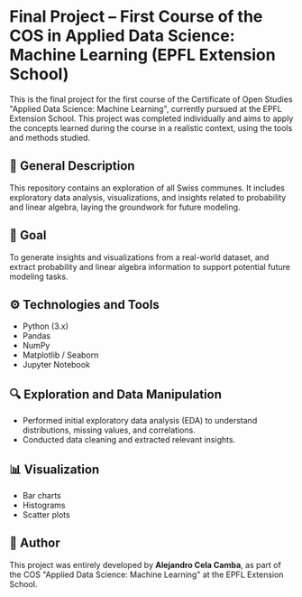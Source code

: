 # Final Project – First Course of the COS in Applied Data Science: Machine Learning (EPFL Extension School)

This is the final project for the first course of the Certificate of Open Studies "Applied Data Science: Machine Learning", currently pursued at the EPFL Extension School. This project was completed individually and aims to apply the concepts learned during the course in a realistic context, using the tools and methods studied.

## 📝 General Description

This repository contains an exploration of all Swiss communes. It includes exploratory data analysis, visualizations, and insights related to probability and linear algebra, laying the groundwork for future modeling.

## 🎯 Goal

To generate insights and visualizations from a real-world dataset, and extract probability and linear algebra information to support potential future modeling tasks.

## ⚙️ Technologies and Tools

- Python (3.x)
- Pandas
- NumPy
- Matplotlib / Seaborn
- Jupyter Notebook

## 🔍 Exploration and Data Manipulation

- Performed initial exploratory data analysis (EDA) to understand distributions, missing values, and correlations.
- Conducted data cleaning and extracted relevant insights.

## 📊 Visualization

- Bar charts
- Histograms
- Scatter plots

## 👤 Author

This project was entirely developed by **Alejandro Cela Camba**, as part of the COS "Applied Data Science: Machine Learning" at the EPFL Extension School.
